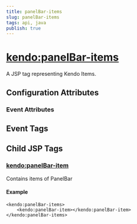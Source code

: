 ```yaml
---
title: panelBar-items
slug: panelBar-items
tags: api, java
publish: true
---
```


# <kendo:panelBar-items>
A JSP tag representing Kendo Items.

## Configuration Attributes


### Event Attributes

## Event Tags
 

## Child JSP Tags

### [<kendo:panelBar-item>](/api/wrappers/jsp/panelbar/item)

Contains items of PanelBar

#### Example

    <kendo:panelBar-items>
        <kendo:panelBar-item></kendo:panelBar-item>
    </kendo:panelBar-items>
 
